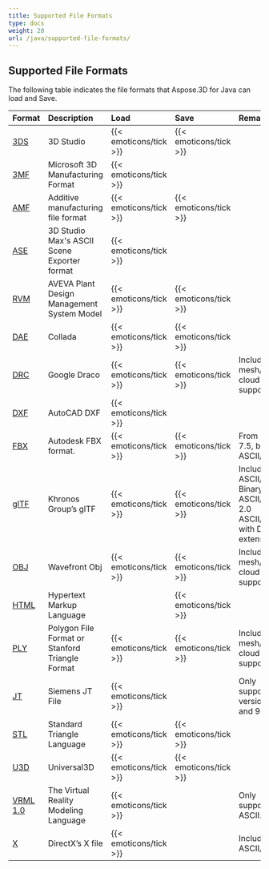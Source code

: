 ```yaml
---
title: Supported File Formats
type: docs
weight: 20
url: /java/supported-file-formats/
---
```


## **Supported File Formats**
The following table indicates the file formats that Aspose.3D for Java can load and Save.

|**Format**|**Description**|**Load**|**Save**|**Remarks**|
| :- | :- | :- | :- | :- |
|[3DS](https://wiki.fileformat.com/3d/3ds/)|3D Studio|{{< emoticons/tick >}}|{{< emoticons/tick >}}| |
|[3MF](https://wiki.fileformat.com/3d/3mf/)|Microsoft 3D Manufacturing Format|{{< emoticons/tick >}}| | |
|[AMF](https://wiki.fileformat.com/3d/amf/)|Additive manufacturing file format|{{< emoticons/tick >}}|{{< emoticons/tick >}}| |
|[ASE](https://wiki.fileformat.com/3d/ase/)|3D Studio Max's ASCII Scene Exporter format|{{< emoticons/tick >}}| | |
|[RVM](https://wiki.fileformat.com/3d/rvm/)|AVEVA Plant Design Management System Model|{{< emoticons/tick >}}|{{< emoticons/tick >}}| |
|[DAE](https://wiki.fileformat.com/3d/dae/)|Collada|{{< emoticons/tick >}}|{{< emoticons/tick >}}| |
|[DRC](https://wiki.fileformat.com/3d/drc/)|Google Draco|{{< emoticons/tick >}}|{{< emoticons/tick >}}|Including mesh/point cloud support|
|[DXF](https://wiki.fileformat.com/cad/dxf/)|AutoCAD DXF|{{< emoticons/tick >}}| | |
|[FBX](https://wiki.fileformat.com/3d/fbx/)|Autodesk FBX format.|{{< emoticons/tick >}}|{{< emoticons/tick >}}|From 7.2 to 7.5, both ASCII/Binary.|
|[glTF](https://wiki.fileformat.com/3d/glb/)|Khronos Group’s glTF|{{< emoticons/tick >}}|{{< emoticons/tick >}}|Including 1.0 ASCII/ Binary, 2.0 ASCII/Binary, 2.0 ASCII/Binary with Draco extension|
|[OBJ](https://wiki.fileformat.com/3d/obj/)|Wavefront Obj|{{< emoticons/tick >}}|{{< emoticons/tick >}}|Including mesh/point cloud support.|
|[HTML](https://wiki.fileformat.com/web/html/)|Hypertext Markup Language| |{{< emoticons/tick >}}| |
|[PLY](https://wiki.fileformat.com/3d/ply/)|Polygon File Format or Stanford Triangle Format|{{< emoticons/tick >}}|{{< emoticons/tick >}}|Including mesh/point cloud support.|
|[JT](https://wiki.fileformat.com/3d/jt/)|Siemens JT File|{{< emoticons/tick >}}| |Only supports version 8 and 9.|
|[STL](https://wiki.fileformat.com/cad/stl/)|Standard Triangle Language|{{< emoticons/tick >}}|{{< emoticons/tick >}}| |
|[U3D](https://wiki.fileformat.com/3d/u3d/)|Universal3D|{{< emoticons/tick >}}|{{< emoticons/tick >}}| |
|[VRML 1.0](https://wiki.fileformat.com/3d/vrml/)|The Virtual Reality Modeling Language|{{< emoticons/tick >}}| |Only supports 1.0 ASCII.|
|[X](https://wiki.fileformat.com/3d/x/)|DirectX’s X file|{{< emoticons/tick >}}| |Including ASCII/Binary.|

